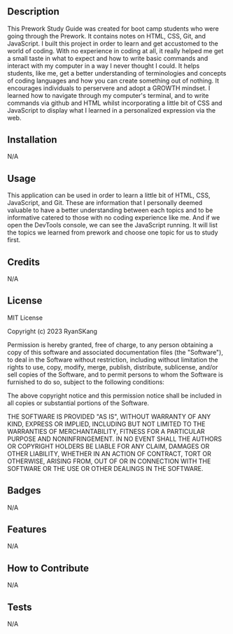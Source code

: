 # <Prework Study Guide Webpage>

## Description

This Prework Study Guide was created for boot camp students who were going through the Prework. It contains notes on HTML, CSS, Git, and JavaScript.
I built this project in order to learn and get accustomed to the world of coding. With no experience in coding at all, it really helped me get a small taste in what to expect and how to write basic commands and interact with my computer in a way I never thought I could. 
It helps students, like me, get a better understanding of terminologies and concepts of coding languages and how you can create something out of nothing. It encourages individuals to perservere and adopt a GROWTH mindset. 
I learned how to navigate through my computer's terminal, and to write commands via github and HTML whilst incorporating a little bit of CSS and JavaScript to display what I learned in a personalized expression via the web. 


## Installation

N/A

## Usage

This application can be used in order to learn a little bit of HTML, CSS, JavaScript, and Git. These are information that I personally deemed valuable to have a better understanding between each topics and to be informative catered to those with no coding experience like me. And if we open the DevTools console, we can see the JavaScript running. It will list the topics we learned from prework and choose one topic for us to study first.

## Credits

N/A

## License

MIT License

Copyright (c) 2023 RyanSKang

Permission is hereby granted, free of charge, to any person obtaining a copy
of this software and associated documentation files (the "Software"), to deal
in the Software without restriction, including without limitation the rights
to use, copy, modify, merge, publish, distribute, sublicense, and/or sell
copies of the Software, and to permit persons to whom the Software is
furnished to do so, subject to the following conditions:

The above copyright notice and this permission notice shall be included in all
copies or substantial portions of the Software.

THE SOFTWARE IS PROVIDED "AS IS", WITHOUT WARRANTY OF ANY KIND, EXPRESS OR
IMPLIED, INCLUDING BUT NOT LIMITED TO THE WARRANTIES OF MERCHANTABILITY,
FITNESS FOR A PARTICULAR PURPOSE AND NONINFRINGEMENT. IN NO EVENT SHALL THE
AUTHORS OR COPYRIGHT HOLDERS BE LIABLE FOR ANY CLAIM, DAMAGES OR OTHER
LIABILITY, WHETHER IN AN ACTION OF CONTRACT, TORT OR OTHERWISE, ARISING FROM,
OUT OF OR IN CONNECTION WITH THE SOFTWARE OR THE USE OR OTHER DEALINGS IN THE
SOFTWARE.


## Badges

N/A

## Features

N/A

## How to Contribute

N/A

## Tests

N/A

